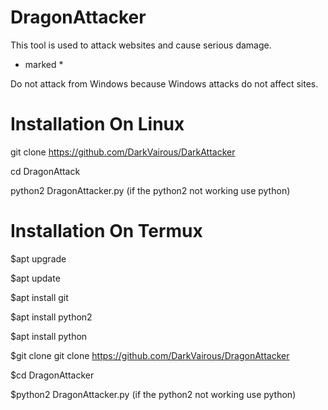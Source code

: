 # DragonAttacker
This tool is used to attack websites and cause serious damage.

* marked *

Do not attack from Windows because Windows attacks do not affect sites.

# Installation On Linux
git clone https://github.com/DarkVairous/DarkAttacker

cd DragonAttack

python2 DragonAttacker.py (if the python2 not working use python)

# Installation On Termux
$apt upgrade

$apt update

$apt install git

$apt install python2

$apt install python

$git clone git clone https://github.com/DarkVairous/DragonAttacker

$cd DragonAttacker

$python2 DragonAttacker.py (if the python2 not working use python)
